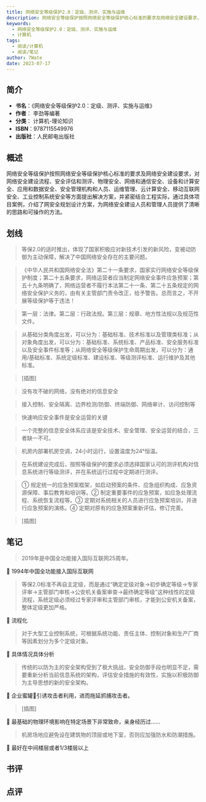 ```yaml
---
title: 网络安全等级保护2.0：定级、测评、实施与运维
description: 网络安全等级保护按照网络安全等级保护核心标准的要求及网络安全建设要求，对网络安全建设流程、安全评估和测评、物理安全、网络和通信安全、设备和计算安全、应用和数据安全、安全管理机构和人员、运维管理、云计算安全、移动互联网安全、工业控制系统安全等方面提出解决方案
keywords:
  - 网络安全等级保护2.0：定级、测评、实施与运维
  - 计算机
tags:
  - 阅读/计算机
  - 阅读/笔记
author: 7Wate
date: 2023-07-17
---
```


## 简介

- **书名**：《网络安全等级保护2.0：定级、测评、实施与运维》
- **作者**： 李劲等编著
- **分类**： 计算机-理论知识
- **ISBN**：9787115549976
- **出版社**：人民邮电出版社

## 概述

网络安全等级保护按照网络安全等级保护核心标准的要求及网络安全建设要求，对网络安全建设流程、安全评估和测评、物理安全、网络和通信安全、设备和计算安全、应用和数据安全、安全管理机构和人员、运维管理、云计算安全、移动互联网安全、工业控制系统安全等方面提出解决方案，并紧密结合工程实际，通过具体项目案例，介绍了网安全规划设计方案，为网络安全建设人员和管理人员提供了清晰的思路和可操作的方法。

## 划线 
 

> 等保2.0的适时推出，体现了国家积极应对新技术引发的新风险，变被动防御为主动保障，解决了中国网络安全存在的主要问题。 

> 《中华人民共和国网络安全法》第二十一条要求，国家实行网络安全等级保护制度；第二十五条要求，网络运营者应当制定网络安全事件应急预案；第五十九条明确了，网络运营者不履行本法第二十一条、第二十五条规定的网络安全保护义务的，由有关主管部门责令改正，给予警告。总而言之，不开展等级保护等于违法！ 

> 第一层：法律。第二层：行政法规。第三层：规章、地方性法规以及规范性文件。 

> 从基础分类角度出发，可以分为：基础标准、技术标准以及管理类标准；从对象角度出发，可以分为：基础标准、系统标准、产品标准、安全服务标准以及安全事件标准等；从网络安全等级保护生命周期出发，可以分为：通用/基础标准、系统定级标准、建设标准、等级测评标准、运行维护及其他标准。 

> [插图] 

> 没有攻不破的网络，没有绝对的信息安全 

> 接入控制、安全隔离、边界检测/防御、终端防御、网络审计、访问控制等 

> 快速响应安全事件是安全运营的关键 

> 一个完整的信息安全体系应该是安全技术、安全管理、安全运营的结合，三者缺一不可。 

> 机房内部署机房空调，24小时运行，设置温度为24°恒温。 

> 在系统建设完成后，按照等级保护的要求必须选择国家认可的测评机构对信息系统进行等级测评，并在系统运行过程中定期进行测评。 

> ① 规定统一的应急预案框架，如启动预案的条件、应急组织构成、应急资源保障、事后教育和培训等。② 制定重要事件的应急预案，如应急处理流程、系统恢复流程等。③ 定期对系统相关的人员进行应急预案培训，并进行应急预案的演练。④ 定期对原有的应急预案重新评估，修订完善。 

> [插图]

## 笔记


> 2019年是中国全功能接入国际互联网25周年。

💭 1994年中国全功能接入国际互联网

> 等保2.0标准不再自主定级，而是通过“确定定级对象→初步确定等级→专家评审→主管部门审核→公安机关备案审查→最终确定等级”这种线性的定级流程，系统定级必须经过专家评审和主管部门审核，才能到公安机关备案，整体定级更加严格。

💭 流程化

> 对于大型工业控制系统，可根据系统功能、责任主体、控制对象和生产厂商等因素划分为多个定级对象。

💭 具体情况具体分析

> 传统的以防为主的安全架构受到了极大挑战，安全防御手段也明显不足，需要重新分析当前信息系统的架构，评估安全措施的有效性，实施以积极防御为主导思想的新的安全架构。

💭 企业蜜罐🍯引诱攻击者利用，进而拖延抓捕攻击者。

> [插图]

💭 最基础的物理环境影响在特定场景下非常致命，亲身经历过……

> 机房场地应避免设在建筑物的顶层或地下室，否则应加强防水和防潮措施。

💭 最好在中间楼层或者1/3楼层以上

## 书评


## 点评
